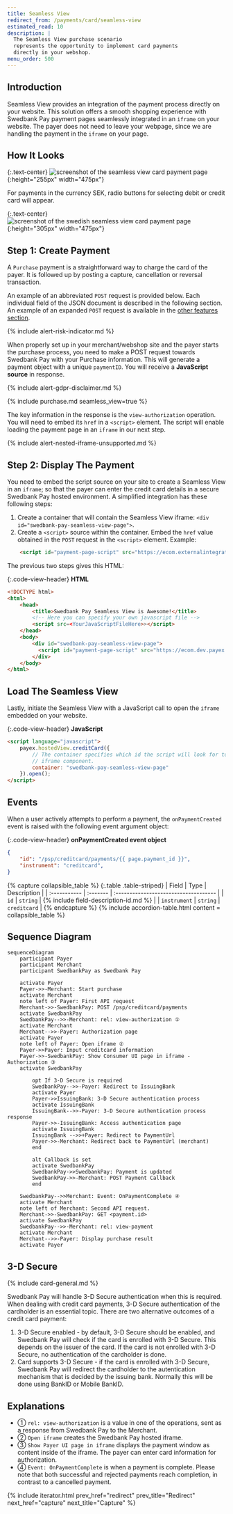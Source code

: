 ```yaml
---
title: Seamless View
redirect_from: /payments/card/seamless-view
estimated_read: 10
description: |
  The Seamless View purchase scenario
  represents the opportunity to implement card payments
  directly in your webshop.
menu_order: 500
---
```


## Introduction

Seamless View provides an integration of the payment process directly on your
website. This solution offers a smooth shopping experience with Swedbank Pay
payment pages seamlessly integrated in an `iframe` on your website. The payer
does not need to leave your webpage, since we are handling the payment in the
`iframe` on your page.

## How It Looks

{:.text-center}
![screenshot of the seamless view card payment page][seamless-view-card]{:height="255px" width="475px"}

For payments in the currency SEK, radio buttons for selecting debit or credit
card will appear.

{:.text-center}
![screenshot of the swedish seamless view card payment page][swedish-seamless-view-card]{:height="305px" width="475px"}

## Step 1: Create Payment

A `Purchase` payment is a straightforward way to charge the card of the payer.
It is followed up by posting a capture, cancellation or reversal transaction.

An example of an abbreviated `POST` request is provided below. Each individual
field of the JSON document is described in the following section. An example of
an expanded `POST` request is available in the
[other features section][purchase].

{% include alert-risk-indicator.md %}

When properly set up in your merchant/webshop site and the payer starts the
purchase process, you need to make a POST request towards Swedbank Pay with your
Purchase information. This will generate a payment object with a unique
`paymentID`. You will receive a **JavaScript source** in response.

{% include alert-gdpr-disclaimer.md %}

{% include purchase.md seamless_view=true %}

The key information in the response is the `view-authorization` operation. You
will need to embed its `href` in a `<script>` element. The script will enable
loading the payment page in an `iframe` in our next step.

{% include alert-nested-iframe-unsupported.md %}

## Step 2: Display The Payment

You need to embed the script source on your site to create a Seamless View in an
`iframe`; so that the payer can enter the credit card details in a secure Swedbank Pay
hosted environment. A simplified integration has these following steps:

1.  Create a container that will contain the Seamless View iframe: `<div
   id="swedbank-pay-seamless-view-page">`.
2.  Create a `<script>` source within the container. Embed the `href` value
   obtained in the `POST` request in the `<script>` element. Example:

```html
    <script id="payment-page-script" src="https://ecom.externalintegration.payex.com/creditcard/core/ scripts/client/px.creditcard.client.js"></script>
```

The previous two steps gives this HTML:

{:.code-view-header}
**HTML**

```html
<!DOCTYPE html>
<html>
    <head>
        <title>Swedbank Pay Seamless View is Awesome!</title>
        <!-- Here you can specify your own javascript file -->
        <script src=<YourJavaScriptFileHere>></script>
    </head>
    <body>
        <div id="swedbank-pay-seamless-view-page">
          <script id="payment-page-script" src="https://ecom.dev.payex.com/creditcard/core/scripts/client/px.creditcard.client.js"></script>
        </div>
    </body>
</html>
```

## Load The Seamless View

Lastly, initiate the Seamless View with a JavaScript call to open the `iframe`
embedded on your website.

{:.code-view-header}
**JavaScript**

```html
<script language="javascript">
    payex.hostedView.creditCard({
        // The container specifies which id the script will look for to host the
        // iframe component.
        container: "swedbank-pay-seamless-view-page"
    }).open();
</script>
```

## Events

When a user actively attempts to perform a payment, the `onPaymentCreated` event
is raised with the following event argument object:

{:.code-view-header}
**onPaymentCreated event object**

```json
{
    "id": "/psp/creditcard/payments/{{ page.payment_id }}",
    "instrument": "creditcard",
}
```

{% capture collapsible_table %}
{:.table .table-striped}
| Field        | Type     | Description                           |
| :----------- | :------- | :------------------------------------ |
| `id`         | `string` | {% include field-description-id.md %} |
| `instrument` | `string` | `creditcard`                          |
{% endcapture %}
{% include accordion-table.html content = collapsible_table %}

## Sequence Diagram

```mermaid
sequenceDiagram
    participant Payer
    participant Merchant
    participant SwedbankPay as Swedbank Pay

    activate Payer
    Payer->>-Merchant: Start purchase
    activate Merchant
    note left of Payer: First API request
    Merchant->>-SwedbankPay: POST /psp/creditcard/payments
    activate SwedbankPay
    SwedbankPay-->>-Merchant: rel: view-authorization ①
    activate Merchant
    Merchant-->>-Payer: Authorization page
    activate Payer
    note left of Payer: Open iframe ②
    Payer->>Payer: Input creditcard information
    Payer->>-SwedbankPay: Show Consumer UI page in iframe - Authorization ③
    activate SwedbankPay

        opt If 3-D Secure is required
        SwedbankPay-->>-Payer: Redirect to IssuingBank
        activate Payer
        Payer->>IssuingBank: 3-D Secure authentication process
        activate IssuingBank
        IssuingBank-->>-Payer: 3-D Secure authentication process response
        Payer->>-IssuingBank: Access authentication page
        activate IssuingBank
        IssuingBank -->>+Payer: Redirect to PaymentUrl
        Payer->>-Merchant: Redirect back to PaymentUrl (merchant)
        end

        alt Callback is set
        activate SwedbankPay
        SwedbankPay->>SwedbankPay: Payment is updated
        SwedbankPay->>-Merchant: POST Payment Callback
        end

    SwedbankPay-->>Merchant: Event: OnPaymentComplete ④
    activate Merchant
    note left of Merchant: Second API request.
    Merchant->>-SwedbankPay: GET <payment.id>
    activate SwedbankPay
    SwedbankPay-->>-Merchant: rel: view-payment
    activate Merchant
    Merchant-->>-Payer: Display purchase result
    activate Payer
```

## 3-D Secure

{% include card-general.md %}

Swedbank Pay will handle 3-D Secure authentication when this is required.
When dealing with credit card payments, 3-D Secure authentication of the
cardholder is an essential topic. There are two alternative outcomes of a credit
card payment:

1.  3-D Secure enabled - by default, 3-D Secure should be enabled, and Swedbank
   Pay will check if the card is enrolled with 3-D Secure. This depends on the
   issuer of the card. If the card is not enrolled with 3-D Secure, no
   authentication of the cardholder is done.
2.  Card supports 3-D Secure - if the card is enrolled with 3-D Secure, Swedbank
   Pay will redirect the cardholder to the autentication mechanism that is
   decided by the issuing bank. Normally this will be done using BankID or
   Mobile BankID.

## Explanations

*   ① `rel: view-authorization` is a value in one of the operations, sent as a
  response from Swedbank Pay to the Merchant.
*   ② `Open iframe` creates the Swedbank Pay hosted iframe.
*   ③ `Show Payer UI page in iframe` displays the payment window as content
  inside of the iframe. The payer can enter card information for
  authorization.
*   ④ `Event: OnPaymentComplete` is when a payment is complete. Please note
  that both successful and rejected payments reach completion, in contrast to a
  cancelled payment.

{% include iterator.html prev_href="redirect" prev_title="Redirect"
next_href="capture" next_title="Capture" %}

[purchase]: /payment-instruments/card/features/core/purchase
[seamless-view-card]: /assets/img/payments/seamless-view-card.png
[swedish-seamless-view-card]: /assets/img/payments/swedish-seamless-view-card.png
